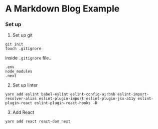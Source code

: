 # A Markdown Blog Example

### Set up
1. Set up git
```
git init
touch .gitignore
```

inside `.gitignore` file..
```
.env
node_modules
.next
```

2. Set up linter

`yarn add eslint babel-eslint eslint-config-airbnb eslint-import-resolver-alias eslint-plugin-import eslint-plugin-jsx-a11y eslint-plugin-react eslint-plugin-react-hooks -D`

3. Add React
```
yarn add react react-dom next
```
